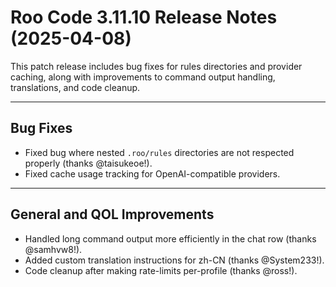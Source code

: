 # Roo Code 3.11.10 Release Notes (2025-04-08)

This patch release includes bug fixes for rules directories and provider caching, along with improvements to command output handling, translations, and code cleanup.

---

## Bug Fixes

*   Fixed bug where nested `.roo/rules` directories are not respected properly (thanks @taisukeoe!).
*   Fixed cache usage tracking for OpenAI-compatible providers.

---

## General and QOL Improvements

*   Handled long command output more efficiently in the chat row (thanks @samhvw8!).
*   Added custom translation instructions for zh-CN (thanks @System233!).
*   Code cleanup after making rate-limits per-profile (thanks @ross!).